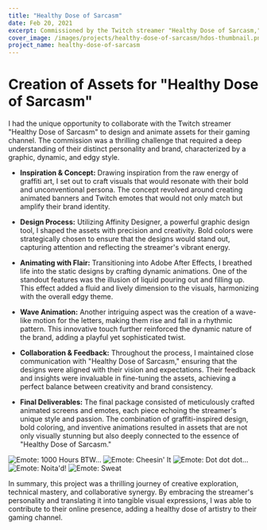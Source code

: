 ```yaml
---
title: "Healthy Dose of Sarcasm"
date: Feb 20, 2021
excerpt: Commissioned by the Twitch streamer "Healthy Dose of Sarcasm," I created graphic, dynamic, and edgy assets to match their vibrant personality. Inspired by graffiti art, I designed animated banners and emotes using Affinity Designer and Adobe After Effects. The bold colors and innovative animations, such as the illusion of liquid pouring and letters rising in a wave, resulted in unique assets that truly stand out. A perfect blend of creativity and brand alignment, these visuals amplify their gaming channel with a healthy dose of artistic flair.
cover_image: /images/projects/healthy-dose-of-sarcasm/hdos-thumbnail.png
project_name: healthy-dose-of-sarcasm
---
```


# Creation of Assets for "Healthy Dose of Sarcasm"

I had the unique opportunity to collaborate with the Twitch streamer "Healthy Dose of Sarcasm" to design and animate assets for their gaming channel. The commission was a thrilling challenge that required a deep understanding of their distinct personality and brand, characterized by a graphic, dynamic, and edgy style.

* **Inspiration & Concept:** Drawing inspiration from the raw energy of graffiti art, I set out to craft visuals that would resonate with their bold and unconventional persona. The concept revolved around creating animated banners and Twitch emotes that would not only match but amplify their brand identity.

* **Design Process:** Utilizing Affinity Designer, a powerful graphic design tool, I shaped the assets with precision and creativity. Bold colors were strategically chosen to ensure that the designs would stand out, capturing attention and reflecting the streamer's vibrant energy.

* **Animating with Flair:** Transitioning into Adobe After Effects, I breathed life into the static designs by crafting dynamic animations. One of the standout features was the illusion of liquid pouring out and filling up. This effect added a fluid and lively dimension to the visuals, harmonizing with the overall edgy theme.

* **Wave Animation:** Another intriguing aspect was the creation of a wave-like motion for the letters, making them rise and fall in a rhythmic pattern. This innovative touch further reinforced the dynamic nature of the brand, adding a playful yet sophisticated twist.

* **Collaboration & Feedback:** Throughout the process, I maintained close communication with "Healthy Dose of Sarcasm," ensuring that the designs were aligned with their vision and expectations. Their feedback and insights were invaluable in fine-tuning the assets, achieving a perfect balance between creativity and brand consistency.

* **Final Deliverables:** The final package consisted of meticulously crafted animated screens and emotes, each piece echoing the streamer's unique style and passion. The combination of graffiti-inspired design, bold coloring, and inventive animations resulted in assets that are not only visually stunning but also deeply connected to the essence of "Healthy Dose of Sarcasm."

![Emote: 1000 Hours BTW...](/images/projects/healthy-dose-of-sarcasm/1000Hours.png) ![Emote: Cheesin' It](/images/projects/healthy-dose-of-sarcasm/CheesinIt.png) ![Emote: Dot dot dot...](/images/projects/healthy-dose-of-sarcasm/DotDotDot.png) ![Emote: Noita'd!](/images/projects/healthy-dose-of-sarcasm/Noitad.png) ![Emote: Sweat](/images/projects/healthy-dose-of-sarcasm/Sweat.png)

In summary, this project was a thrilling journey of creative exploration, technical mastery, and collaborative synergy. By embracing the streamer's personality and translating it into tangible visual expressions, I was able to contribute to their online presence, adding a healthy dose of artistry to their gaming channel.